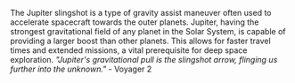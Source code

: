 
The Jupiter slingshot is a type of gravity assist maneuver often used to accelerate spacecraft towards the outer planets. Jupiter, having the strongest gravitational field of any planet in the Solar System, is capable of providing a larger boost than other planets. This allows for faster travel times and extended missions, a vital prerequisite for deep space exploration.
_"Jupiter's gravitational pull is the slingshot arrow, flinging us further into the unknown."_ - Voyager 2

